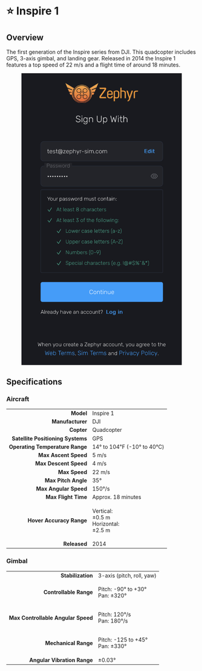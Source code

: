 # ⭐ Inspire 1

## Overview

The first generation of the Inspire series from DJI.  This quadcopter includes GPS, 3-axis gimbal, and landing gear.  Released in 2014 the Inspire 1 features a top speed of 22 m/s and a flight time of around  18 minutes.

<figure><img src="../../.gitbook/assets/image (2) (1) (1) (1) (1) (1) (1).png" alt=""><figcaption></figcaption></figure>

## Specifications

### Aircraft

|                                   |                                                     |
| --------------------------------: | --------------------------------------------------- |
|                         **Model** | Inspire 1                                           |
|                  **Manufacturer** | DJI                                                 |
|                        **Copter** | Quadcopter                                          |
| **Satellite Positioning Systems** | GPS                                                 |
|   **Operating Temperature Range** | 14° to 104℉ (-10° to 40℃)                           |
|              **Max Ascent Speed** | 5 m/s                                               |
|             **Max Descent Speed** | 4 m/s                                               |
|                     **Max Speed** | 22 m/s                                              |
|               **Max Pitch Angle** | 35°                                                 |
|             **Max Angular Speed** | 150°/s                                              |
|               **Max Flight Time** | Approx. 18 minutes                                  |
|          **Hover Accuracy Range** | <p>Vertical:<br>±0.5 m<br>Horizontal:<br>±2.5 m</p> |
|                      **Released** | 2014                                                |

### Gimbal

|                                    |                                          |
| ---------------------------------: | ---------------------------------------- |
|                  **Stabilization** | 3-axis (pitch, roll, yaw)                |
|             **Controllable Range** | <p>Pitch: -90° to +30°<br>Pan: ±320°</p> |
| **Max Controllable Angular Speed** | <p>Pitch: 120°/s<br>Pan: 180°/s</p>      |
|               **Mechanical Range** | <p>Pitch: -125 to +45°<br>Pan: ±330°</p> |
|        **Angular Vibration Range** | ±0.03°                                   |
